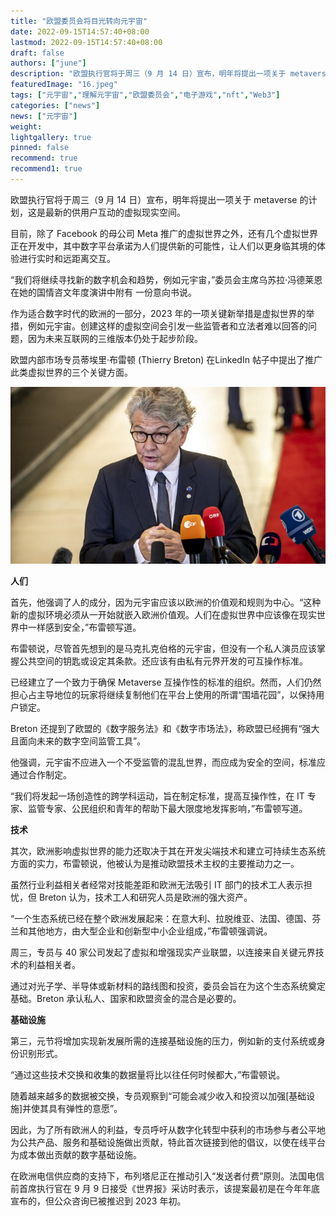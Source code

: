 ```yaml
---
title: "欧盟委员会将目光转向元宇宙"
date: 2022-09-15T14:57:40+08:00
lastmod: 2022-09-15T14:57:40+08:00
draft: false
authors: ["june"]
description: "欧盟执行官将于周三（9 月 14 日）宣布，明年将提出一项关于 metaverse 的计划，这是最新的供用户互动的虚拟现实空间。"
featuredImage: "16.jpeg"
tags: ["元宇宙","理解元宇宙","欧盟委员会","电子游戏","nft","Web3"]
categories: ["news"]
news: ["元宇宙"]
weight: 
lightgallery: true
pinned: false
recommend: true
recommend1: true
---
```


欧盟执行官将于周三（9 月 14 日）宣布，明年将提出一项关于 metaverse 的计划，这是最新的供用户互动的虚拟现实空间。

目前，除了 Facebook 的母公司 Meta 推广的虚拟世界之外，还有几个虚拟世界正在开发中，其中数字平台承诺为人们提供新的可能性，让人们以更身临其境的体验进行实时和远距离交互。 

“我们将继续寻找新的数字机会和趋势，例如元宇宙，”委员会主席乌苏拉·冯德莱恩在她的国情咨文年度演讲中附有 一份意向书说。

作为适合数字时代的欧洲的一部分，2023 年的一项关键新举措是虚拟世界的举措，例如元宇宙。创建这样的虚拟空间会引发一些监管者和立法者难以回答的问题，因为未来互联网的三维版本仍处于起步阶段。

欧盟内部市场专员蒂埃里·布雷顿 (Thierry Breton) 在LinkedIn 帖子中提出了推广此类虚拟世界的三个关键方面。 

![img](15.jpg)



**人们**

首先，他强调了人的成分，因为元宇宙应该以欧洲的价值观和规则为中心。“这种新的虚拟环境必须从一开始就嵌入欧洲价值观。人们在虚拟世界中应该像在现实世界中一样感到安全，”布雷顿写道。

布雷顿说，尽管首先想到的是马克扎克伯格的元宇宙，但没有一个私人演员应该掌握公共空间的钥匙或设定其条款。还应该有由私有元界开发的可互操作标准。 

已经建立了一个致力于确保 Metaverse 互操作性的标准的组织。然而，人们仍然担心占主导地位的玩家将继续复制他们在平台上使用的所谓“围墙花园”，以保持用户锁定。

Breton 还提到了欧盟的《数字服务法》和《数字市场法》，称欧盟已经拥有“强大且面向未来的数字空间监管工具”。 

他强调，元宇宙不应进入一个不受监管的混乱世界，而应成为安全的空间，标准应通过合作制定。

“我们将发起一场创造性的跨学科运动，旨在制定标准，提高互操作性，在 IT 专家、监管专家、公民组织和青年的帮助下最大限度地发挥影响，”布雷顿写道。 



**技术**

其次，欧洲影响虚拟世界的能力还取决于其在开发尖端技术和建立可持续生态系统方面的实力，布雷顿说，他被认为是推动欧盟技术主权的主要推动力之一。 

虽然行业利益相关者经常对技能差距和欧洲无法吸引 IT 部门的技术工人表示担忧，但 Breton 认为，技术工人和研究人员是欧洲的强大资产。 

“一个生态系统已经在整个欧洲发展起来：在意大利、拉脱维亚、法国、德国、芬兰和其他地方，由大型企业和创新型中小企业组成，”布雷顿强调说。 

周三，专员与 40 家公司发起了虚拟和增强现实产业联盟，以连接来自关键元界技术的利益相关者。

通过对光子学、半导体或新材料的路线图和投资，委员会旨在为这个生态系统奠定基础。Breton 承认私人、国家和欧盟资金的混合是必要的。 



**基础设施**

第三，元节将增加实现新发展所需的连接基础设施的压力，例如新的支付系统或身份识别形式。 

“通过这些技术交换和收集的数据量将比以往任何时候都大，”布雷顿说。 

随着越来越多的数据被交换，专员观察到“可能会减少收入和投资以加强[基础设施]并使其具有弹性的意愿”。 

因此，为了所有欧洲人的利益，专员呼吁从数字化转型中获利的市场参与者公平地为公共产品、服务和基础设施做出贡献，特此首次链接到他的倡议，以使在线平台为成本做出贡献的数字基础设施。

在欧洲电信供应商的支持下，布列塔尼正在推动引入“发送者付费”原则。法国电信前首席执行官在 9 月 9 日接受《世界报》采访时表示，该提案最初是在今年年底宣布的，但公众咨询已被推迟到 2023 年初。